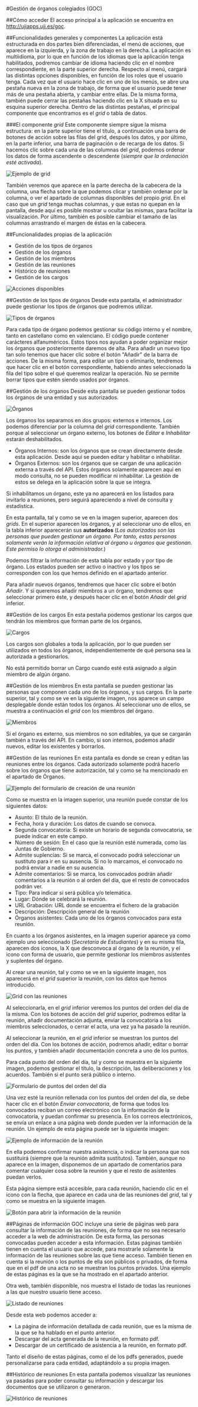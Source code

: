 #Gestión de órganos colegiados (GOC)

##Cómo acceder
El acceso principal a la aplicación se encuentra en http://ujiapps.uji.es/goc.

##Funcionalidades generales y componentes
La aplicación está estructurada en dos partes bien diferenciadas, el menú de acciones, que aparece en la izquierda, y la zona de trabajo en la derecha.
La aplicación es multiidioma, por lo que en función de los idiomas que la aplicación tenga habilitados, podremos cambiar de idioma haciendo clic en el nombre correspondiente, en la parte superior derecha.
Respecto al menú, cargará las distintas opciones disponibles, en función de los roles que el usuario tenga.
Cada vez que el usuario hace clic en uno de los menús, se abre una pestaña nueva en la zona de trabajo, de forma que el usuario puede tener más de una pestaña abierta, y cambiar entre ellas. De la misma forma, también puede cerrar las pestañas haciendo clic en la X situada en su esquina superior derecha.
Dentro de las distintas pestañas, el principal componente que encontramos es el *grid* o tabla de datos. 

###El componente *grid*
Este componente siempre sigue la misma estructura: en la parte superior tiene el título, a continuación una barra de botones de acción sobre las filas del grid, después los datos, y por último, en la parte inferior, una barra de paginación o de recarga de los datos.
Si hacemos clic sobre cada una de las columnas del *grid*, podemos ordenar los datos de forma ascendente o descendente (*siempre que la ordenación esté activada*). 

![Ejemplo de grid](img/grid.png  "Ejemplo de grid")

También veremos que aparece en la parte derecha de la cabecera de la columna, una flecha sobre la que podemos clicar y también ordenar por la columna, o ver el apartado de columnas disponibles del propio *grid*. En el caso que un *grid* tenga muchas columnas, y que estas no quepan en la pantalla, desde aquí es posible mostrar u ocultar las mismas, para facilitar la visualización.
Por último, también es posible cambiar el tamaño de las columnas arrastrando el margen de éstas en la cabecera. 

##Funcionalidades propias de la aplicación
* Gestión de los tipos de órganos
* Gestión de los órganos
* Gestión de los miembros
* Gestión de las reuniones
* Histórico de reuniones
* Gestión de los cargos

![Acciones disponibles](img/menu_acciones.png  "Acciones disponibles")

##Gestión de los tipos de órganos
Desde esta pantalla, el administrador puede gestionar los tipos de órganos que podremos utilizar.

![Tipos de órganos](img/tiposOrganos.png  "Tipos de órganos")

Para cada tipo de órgano podemos gestionar su código interno y el nombre, tanto en castellano como en valenciano. El código puede contener carácteres alfanuméricos.
Estos tipos nos ayudan a poder organizar mejor los órganos que posteriormente daremos de alta.
Para añadir un nuevo tipo tan solo tenemos que hacer clic sobre el botón "Añadir" de la barra de acciones. De la misma forma, para editar un tipo o eliminarlo, tendremos que hacer clic en el botón correspondiente, habiendo antes seleccionado la fila del tipo sobre el qué queremos realizar la operación.
No se permite borrar tipos que estén siendo usados por órganos.

##Gestión de los órganos
Desde esta pantalla se pueden gestionar todos los órganos de una entidad y sus autorizados.

![Órganos](img/organos.png  "Órganos")

Los órganos los separamos en dos grupos: externos e internos. Los podemos diferenciar por la columna del *grid* correspondiente. También porque al seleccionar un órgano externo, los botones de *Editar* e *Inhabilitar* estarán deshabilitados. 

* Órganos Internos: son los órganos que se crean directamente desde esta aplicación. Desde aquí se pueden editar y habilitar o inhabilitar.
* Órganos Externos: son los órganos que se cargan de una aplicación externa a través del API. Estos órganos solamente aparecen aquí en modo consulta, no se pueden modificar ni inhabilitar. La gestión de estos se delega en la aplicación sobre la que se integra.

Si inhabilitamos un órgano, este ya no aparecerá en los listados para invitarlo a reuniones, pero seguirá apareciendo a nivel de consulta y estadística.

En esta pantalla, tal y como se ve en la imagen superior, aparecen dos *grids*. En el superior aparecen los órganos, y al seleccionar uno de ellos, en la tabla inferior aparecerán sus **autorizados** (*Los autorizados son las personas que pueden gestionar un órgano. Por tanto, estas personas solamente verán la información relativa al órgano u órganos que gestionan. Este permiso lo otorga el administrador.*)

Podemos filtrar la información de esta tabla por estado y por tipo de órgano. Los estados pueden ser activo o inactivo y los tipos se corresponden con los que hemos definido en el apartado anterior.

Para añadir nuevos órganos, tendremos que hacer clic sobre el botón *Añadir*. Y si queremos añadir miembros a un órgano, tendremos que seleccionar primero éste, y después hacer clic en el botón *Añadir* del *grid* inferior.

##Gestión de los cargos
En esta pestaña podemos gestionar los cargos que tendrán los miembros que forman parte de los órganos.

![Cargos](img/cargos.png  "Cargos")

Los cargos son globales a toda la aplicación, por lo que pueden ser utilizados en todos los órganos, independientemente de qué persona sea la autorizada a gestionarlos.

No está permitido borrar un Cargo cuando esté está asignado a algún miembro de algún órgano.

##Gestión de los miembros
En esta pantalla se pueden gestionar las personas que componen cada uno de los órganos, y sus cargos.
En la parte superior, tal y como se ve en la siguiente imagen, nos aparece un campo desplegable donde están todos los órganos. Al seleccionar uno de ellos, se muestra a continuación el *grid* con los miembros del órgano.

![Miembros](img/miembros.png  "Miembros")

Si el órgano es externo, sus miembros no son editables, ya que se cargarán también a través del API. En cambio, si son internos, podemos añadir nuevos, editar los existentes y borrarlos.

##Gestión de las reuniones
En esta pantalla es donde se crean y editan las reuniones entre los órganos. Cada autorizado solamente podrá hacerlo sobre los órganos que tiene autorización, tal y como se ha mencionado en el apartado de Órganos.

![Ejemplo del formulario de creación de una reunión](img/reunion.png  "Ejemplo del formulario de creación de una reunión")

Como se muestra en la imagen superior, una reunión puede constar de los siguientes datos:

* Asunto: El título de la reunión.
* Fecha, hora y duración: Los datos de cuando se convoca.
* Segunda convocatoria: Si existe un horario de segunda convocatoria, se puede indicar en este campo.
* Número de sesión: En el caso que la reunión esté numerada, como las Juntas de Gobierno.
* Admite suplencias: Si se marca, el convocado podrá seleccionar un sustituto para ir en su ausencia. Si no lo marcamos, el convocado no podrá enviar a nadie en su ausencia.
* Admite comentarios: Si se marca, los convocados podrán añadir comentarios a la reunión o al orden del día, que el resto de convocados podrán ver.
* Tipo: Para indicar si será pública y/o telemática.
* Lugar: Dónde se celebrará la reunión.
* URL Grabación: URL donde se encuentra el fichero de la grabación
* Descripción: Descripción general de la reunión
* Órganos asistentes: Cada uno de los órganos convocados para esta reunión.

En cuanto a los órganos asistentes, en la imagen superior aparece ya como ejemplo uno seleccionado (*Secretaría de Estudiantes*) y en su misma fila, aparecen dos iconos, la X que desconvoca al órgano de la reunión, y el icono con forma de usuario, que permite gestionar los miembros asistentes y suplentes del órgano.

Al crear una reunión, tal y como se ve en la siguiente imagen, nos aparecerá en el *grid* superior la reunión, con los datos que hemos introducido.

![Grid con las reuniones](img/reunionGrid.png  "Grid con las reuniones")

Al seleccionarla, en el *grid* inferior veremos los puntos del orden del día de la misma. Con los botones de acción del *grid* superior, podremos editar la reunión, añadir documentación adjunta, enviar la convocatoria a los miembros seleccionados, o cerrar el acta, una vez ya ha pasado la reunión.

Al seleccionar la reunión, en el *grid* inferior se muestran los puntos del orden del día. Con los botones de acción, podremos añadir, editar o borrar los puntos, y también añadir documentación concreta a uno de los puntos.

Para cada punto del orden del día, tal y como se muestra en la siguiente imagen, podemos gestionar el título, la descripción, las deliberaciones y los acuerdos. También si el punto será público o interno.

![Formulario de puntos del orden del día](img/ordenDia.png  "Formulario de puntos del orden del día")

Una vez esté la reunión rellenada con los puntos del orden del día, se debe hacer clic en el botón *Enviar convocatoria*, de forma que todos los convocados reciban un correo electrónico con la información de la convocatoria, y puedan confirmar su presencia. En los correos electrónicos, se envía un enlace a una página web donde pueden ver la información de la reunión. Un ejemplo de esta página puede ser la siguiente imagen:

![Ejemplo de información de la reunión](img/acta.png  "Ejemplo de información de la reunión")

En ella podemos confirmar nuestra asistencia, o indicar la persona que nos sustituirá (siempre que la reunión admita sustitutos). También, aunque no aparece en la imagen, disponemos de un apartado de comentarios para comentar cualquier cosa sobre la reunión y que el resto de asistentes puedan verlos.

Esta página siempre está accesible, para cada reunión, haciendo clic en el icono con la flecha, que aparece en cada una de las reuniones del *grid*, tal y como se muestra en la siguiente imagen.

![Botón para abrir la información de la reunión](img/flecha.png  "Botón para abrir la información de la reunión")

##Páginas de información
GOC incluye una serie de páginas web para consultar la información de las reuniones, de forma que no sea necesario acceder a la web de administración. De esta forma, las personas convocadas pueden acceder a esta información. Estas páginas también tienen en cuenta el usuario que accede, para mostrarle solamente la información de las reuniones sobre las que tiene acceso. También tienen en cuenta si la reunión o los puntos de ella son públicos o privados, de forma que en el pdf de una acta no se muestran los puntos privados. Una ejemplo de estas páginas es la que se ha mostrado en el apartado anterior.

Otra web, también disponible, nos muestra el listado de todas las reuniones a las que nuestro usuario tiene acceso.

![Listado de reuniones](img/listado.png  "Listado de reuniones")

Desde esta web podemos acceder a:

* La página de información detallada de cada reunión, que es la misma de la que se ha hablado en el punto anterior.
* Descargar del acta generada de la reunión, en formato pdf.
* Descargar de un certificado de asistencia a la reunión, en formato pdf.

Tanto el diseño de estas páginas, como el de los pdfs generados, puede personalizarse para cada entidad, adaptándolo a su propia imagen.

##Histórico de reuniones
En esta pantalla podemos visualizar las reuniones ya pasadas para poder consultar su información y descargar los documentos que se utilizaron o generaron.

![Histórico de reuniones](img/historico.png  "Histórico de reuniones")
